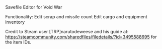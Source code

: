 Savefile Editor for Void War

Functionality:
Edit scrap and missile count
Edit cargo and equipment inventory

Credit to Steam user [TRP]narutodeweese and his guide at: https://steamcommunity.com/sharedfiles/filedetails/?id=3495588695 for the item IDs.
